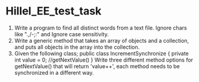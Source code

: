 # Hillel_EE_test_task

1. Write a program to find all distinct words from a text file. Ignore chars like    ".,/-;:" and Ignore case sensitivity.
2. Write a generic method that takes an array of objects and a collection, and puts all objects in the array into the collection.
3. Given the following class;
                  public class IncrementSynchronize {
                                    private int value = 0;
                                    //getNextValue()
                  }
Write three different method options for getNextValue() that will return 'value++', each method needs to be synchronized in a different way.
